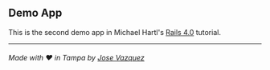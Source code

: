 ## Demo App

This is the second demo app in Michael Hartl's <a href="http://ruby.railstutorial.org/ruby-on-rails-tutorial-book" target="_blank">Rails 4.0</a> tutorial.
***
###### Made with &hearts; in Tampa by <a href="https://twitter.com/jdotvazquez" target="_blank">Jose Vazquez</a>
